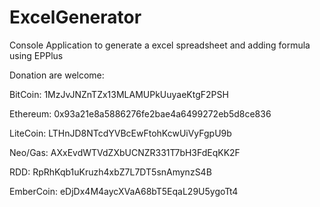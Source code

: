 # ExcelGenerator
Console Application to generate a excel spreadsheet and adding formula using EPPlus

Donation are welcome:

BitCoin: 1MzJvJNZnTZx13MLAMUPkUuyaeKtgF2PSH

Ethereum: 0x93a21e8a5886276fe2bae4a6499272eb5d8ce836

LiteCoin: LTHnJD8NTcdYVBcEwFtohKcwUiVyFgpU9b

Neo/Gas: AXxEvdWTVdZXbUCNZR331T7bH3FdEqKK2F

RDD: RpRhKqb1uKruzh4xbZ7L7DT5snAmynzS4B

EmberCoin: eDjDx4M4aycXVaA68bT5EqaL29U5ygoTt4
